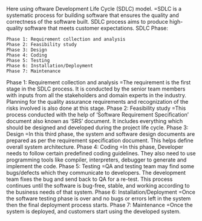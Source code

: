 Here using oftware Development Life Cycle (SDLC) model.
=SDLC is a systematic process for building software that ensures the quality and correctness of the software built. SDLC process aims to produce high-quality software that meets customer expectations.
SDLC Phase:

    Phase 1: Requirement collection and analysis
    Phase 2: Feasibility study
    Phase 3: Design
    Phase 4: Coding
    Phase 5: Testing
    Phase 6: Installation/Deployment
    Phase 7: Maintenance
Phase 1: Requirement collection and analysis
=The requirement is the first stage in the SDLC process. It is conducted by the senior team members with inputs from all the stakeholders and domain experts in the industry. Planning for the quality assurance requirements and recognization of the risks involved is also done at this stage.
Phase 2: Feasibility study
=This process conducted with the help of ‘Software Requirement Specification’ document also known as ‘SRS’ document. It includes everything which should be designed and developed during the project life cycle.
Phase 3: Design
=In this third phase, the system and software design documents are prepared as per the requirement specification document. This helps define overall system architecture.
Phase 4: Coding
=In this phase, Developer needs to follow certain predefined coding guidelines. They also need to use programming tools like compiler, interpreters, debugger to generate and implement the code.
Phase 5: Testing
=QA and testing team may find some bugs/defects which they communicate to developers. The development team fixes the bug and send back to QA for a re-test. This process continues until the software is bug-free, stable, and working according to the business needs of that system.
Phase 6: Installation/Deployment
=Once the software testing phase is over and no bugs or errors left in the system then the final deployment process starts. 
Phase 7: Maintenance
=Once the system is deployed, and customers start using the developed system.

    
